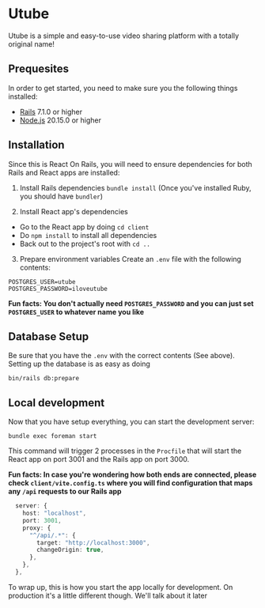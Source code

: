 # Utube

Utube is a simple and easy-to-use video sharing platform with a totally original name!

## Prequesites
In order to get started, you need to make sure you the following things installed:
- [Rails](https://guides.rubyonrails.org/getting_started.html#creating-a-new-rails-project-installing-rails) 7.1.0 or higher
- [Node.js](https://nodejs.org/en) 20.15.0 or higher

## Installation
Since this is React On Rails, you will need to ensure dependencies for both Rails and React apps are installed:
1. Install Rails dependencies
`bundle install` (Once you've installed Ruby, you should have `bundler`)

2. Install React app's dependencies
- Go to the React app by doing `cd client`
- Do `npm install` to install all dependencies
- Back out to the project's root with `cd ..`

3. Prepare environment variables
Create an `.env` file with the following contents:
```
POSTGRES_USER=utube
POSTGRES_PASSWORD=iloveutube
```

**Fun facts: You don't actually need `POSTGRES_PASSWORD` and you can just set `POSTGRES_USER` to whatever name you like**

## Database Setup
Be sure that you have the `.env` with the correct contents (See above). Setting up the database is as easy as doing
```
bin/rails db:prepare
```

## Local development
Now that you have setup everything, you can start the development server:
```
bundle exec foreman start
```

This command will trigger 2 processes in the `Procfile` that will start the React app on port 3001 and the Rails app on port 3000.

**Fun facts: In case you're wondering how both ends are connected, please check `client/vite.config.ts` where you will find configuration that maps any `/api` requests to our Rails app**

```typescript
  server: {
    host: "localhost",
    port: 3001,
    proxy: {
      "^/api/.*": {
        target: "http://localhost:3000",
        changeOrigin: true,
      },
    },
  },
```

To wrap up, this is how you start the app locally for development. On production it's a little different though. We'll talk about it later

<!-- Things you may want to cover: -->
<!---->
<!-- * Ruby version -->
<!---->
<!-- * System dependencies -->
<!---->
<!-- * Configuration -->
<!---->
<!-- * Database creation -->
<!---->
<!-- * Database initialization -->
<!---->
<!-- * How to run the test suite -->
<!---->
<!-- * Services (job queues, cache servers, search engines, etc.) -->
<!---->
<!-- * Deployment instructions -->
<!---->
<!-- * ... -->
